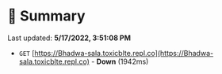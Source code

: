 # 📖 Summary
Last updated: **5/17/2022, 3:51:08 PM**

- `GET` [https://Bhadwa-sala.toxicblte.repl.co](https://Bhadwa-sala.toxicblte.repl.co) - **Down** (1942ms)
